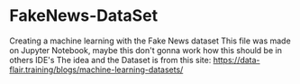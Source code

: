 # FakeNews-DataSet
Creating a machine learning with the Fake News dataset
This file was made on Jupyter Notebook, maybe this don't gonna work how this should be in others IDE's
The idea and the Dataset is from this site: https://data-flair.training/blogs/machine-learning-datasets/
